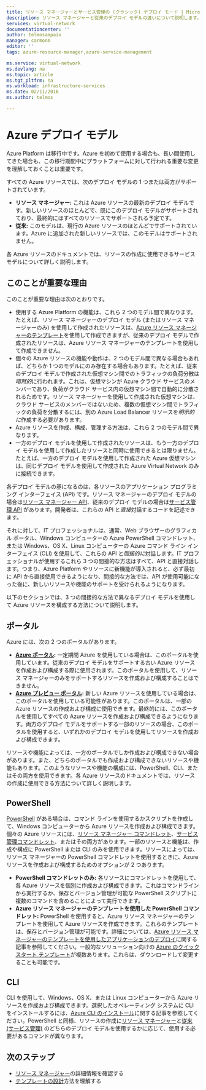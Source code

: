 ```yaml
---
title: リソース マネージャーとサービス管理の (クラシック) デプロイ モード | Microsoft Docs
description: リソース マネージャーと従来のデプロイ モデルの違いについて説明します。
services: virtual-network
documentationcenter: ''
author: telmosampaio
manager: carmonm
editor: ''
tags: azure-resource-manager,azure-service-management

ms.service: virtual-network
ms.devlang: na
ms.topic: article
ms.tgt_pltfrm: na
ms.workload: infrastructure-services
ms.date: 02/11/2016
ms.author: telmos

---
```

# Azure デプロイ モデル
Azure Platform は移行中です。Azure を初めて使用する場合も、長い間使用してきた場合も、この移行期間中にプラットフォームに対して行われる重要な変更を理解しておくことは重要です。

すべての Azure リソースでは、次のデプロイ モデルの 1 つまたは両方がサポートされています。

* **リソース マネージャー:** これは Azure リソースの最新のデプロイ モデルです。新しいリソースのほとんどで、既にこのデプロイ モデルがサポートされており、最終的にはすべてのリソースでサポートされる予定です。
* **従来:** このモデルは、現行の Azure リソースのほとんどでサポートされています。Azure に追加された新しいリソースでは、このモデルはサポートされません。

各 Azure リソースのドキュメントでは、リソースの作成に使用できるサービス モデルについて詳しく説明します。

## このことが重要な理由
このことが重要な理由は次のとおりです。

* 使用する Azure Platform の機能は、これら 2 つのモデル間で異なります。たとえば、リソース マネージャーのデプロイ モデル (またはリソース マネージャーのみ) を使用して作成されたリソースは、[Azure リソース マネージャーのテンプレート](resource-group-overview.md#template-deployment)を使用して作成できますが、従来のデプロイ モデルで作成されたリソースは、Azure リソース マネージャーのテンプレートを使用して作成できません。
* 個々の Azure リソースの機能や動作は、2 つのモデル間で異なる場合もあれば、どちらか 1 つのモデルにのみ存在する場合もあります。たとえば、従来のデプロイ モデルで作成された仮想マシン間でのトラフィックの負荷分散は*暗黙的*に行われます。これは、仮想マシンが Azure クラウド サービスのメンバーであり、負荷がクラウド サービス内の仮想マシン間で自動的に分散されるためです。リソース マネージャーを使用して作成された仮想マシンは、クラウド サービスのメンバーではないため、複数の仮想マシン間でトラフィックの負荷を分散するには、別の Azure Load Balancer リソースを*明示的に*作成する必要があります。
* Azure リソースを作成、構成、管理する方法は、これら 2 つのモデル間で異なります。
* 一方のデプロイ モデルを使用して作成されたリソースは、もう一方のデプロイ モデルを使用して作成したリソースと同時に使用できるとは限りません。たとえば、一方のデプロイ モデルを使用して作成された Azure 仮想マシンは、同じデプロイ モデルを使用して作成された Azure Virtual Network のみに接続できます。

各デプロイ モデルの基になるのは、各リソースのアプリケーション プログラミング インターフェイス (API) です。リソース マネージャーのデプロイ モデルの場合は[リソース マネージャー API](https://msdn.microsoft.com/library/azure/dn948464.aspx)、従来のデプロイ モデルの場合は[サービス管理 API](https://msdn.microsoft.com/library/azure/ee460799.aspx) があります。開発者は、これらの API と*直接*対話するコードを記述できます。

それに対して、IT プロフェッショナルは、通常、Web ブラウザーのグラフィカル ポータル、Windows コンピューターの Azure PowerShell コマンドレット、または Windows、OS X、Linux コンピューターの Azure コマンド ライン インターフェイス (CLI) を使用して、これらの API と*間接的に*対話します。IT プロフェッショナルが使用するこれら 3 つの間接的な方法はすべて、API と直接対話します。つまり、Azure Platform やリソースに新機能が導入されると、必ず最初に API から直接使用できるようになり、間接的な方法では、API が使用可能になった後に、新しいリソースや機能のサポートを受けられるようになります。

以下のセクションでは、3 つの間接的な方法で異なるデプロイ モデルを使用して Azure リソースを構成する方法について説明します。

## ポータル
Azure には、次の 2 つのポータルがあります。

* **[Azure ポータル](https://manage.windowsazure.com):** 一定期間 Azure を使用している場合は、このポータルを使用しています。従来のデプロイ モデルをサポートする古い Azure リソースを作成および構成する際に使用されます。このポータルを使用して、リソース マネージャーのみをサポートするリソースを作成および構成することはできません。
* **[Azure プレビュー ポータル](https://azure.microsoft.com/overview/preview-portal/):** 新しい Azure リソースを使用している場合は、このポータルを使用している可能性があります。このポータルは、一部の Azure リソースの作成および構成に使用できます。最終的には、このポータルを使用してすべての Azure リソースを作成および構成できるようになります。両方のデプロイ モデルをサポートする一部のリソースの場合、このポータルを使用すると、いずれかのデプロイ モデルを使用してリソースを作成および構成できます。

リソースや機能によっては、一方のポータルでしか作成および構成できない場合があります。また、どちらのポータルでも作成および構成できないリソースや機能もあります。このようなリソースや機能の構成には、PowerShell、CLI、またはその両方を使用できます。各 Azure リソースのドキュメントでは、リソースの作成に使用できる方法について詳しく説明します。

## PowerShell
[PowerShell](powershell-install-configure.md) がある場合は、コマンド ラインを使用するかスクリプトを作成して、Windows コンピューターから Azure リソースを作成および構成できます。個々の Azure リソースには、[リソース マネージャー コマンドレット](https://msdn.microsoft.com/library/azure/mt125356.aspx)、[サービス管理コマンドレット](https://msdn.microsoft.com/library/azure/dn708504.aspx)、またはその両方があります。一部のリソースと機能は、作成や構成に PowerShell または CLI のみを使用できます。リソースによっては、リソース マネージャーの PowerShell コマンドレットを使用するときに、Azure リソースを作成および構成するためのオプションが 2 つあります。

* **PowerShell コマンドレットのみ:** 各リソースにコマンドレットを使用して、各 Azure リソースを個別に作成および構成できます。これはコマンドラインから実行するか、保存とバージョン管理が可能な PowerShell スクリプトに複数のコマンドを含めることによって実行できます。
* **Azure リソース マネージャーのテンプレートを使用した PowerShell コマンドレット:** PowerShell を使用すると、Azure リソース マネージャーのテンプレートを使用して Azure リソースを作成できます。これらのテンプレートは、保存とバージョン管理が可能です。詳細については、[Azure リソース マネージャーのテンプレートを使用したアプリケーションのデプロイ](resource-group-template-deploy.md)に関する記事を参照してください。一般的なソリューション向けの [Azure のクイック スタート テンプレート](https://azure.microsoft.com/documentation/templates/)が複数あります。これらは、ダウンロードして変更することも可能です。

## CLI
CLI を使用して、Windows、OS X、または Linux コンピューターから Azure リソースを作成および構成できます。選択したオペレーティング システムに CLI をインストールするには、[Azure CLI のインストール](xplat-cli-install.md)に関する記事を参照してください。PowerShell と同様、リソースの作成に[リソース マネージャー](xplat-cli-azure-resource-manager.md)と[従来 (サービス管理)](virtual-machines/virtual-machines-linux-classic-manage-visual-studio.md) のどちらのデプロイ モデルを使用するかに応じて、使用する必要があるコマンドが異なります。

## 次のステップ
* [リソース マネージャー](resource-group-overview.md)の詳細情報を確認する
* [テンプレートの設計](best-practices-resource-manager-design-templates.md)方法を理解する

<!---HONumber=AcomDC_0810_2016-->